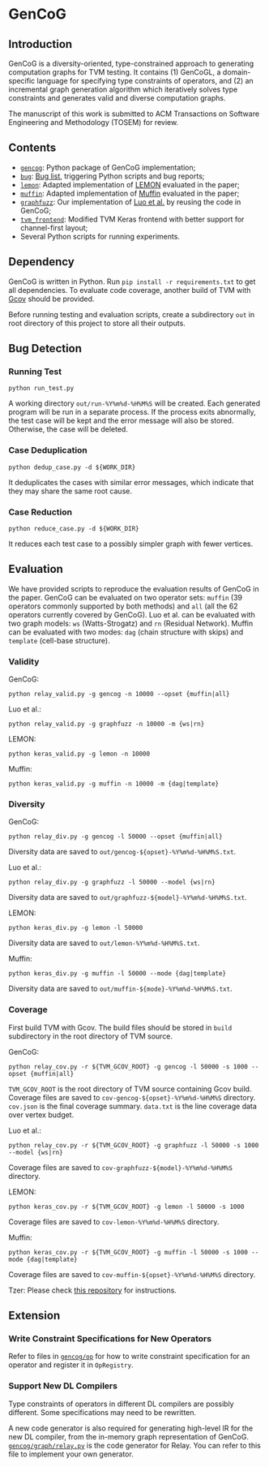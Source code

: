 # GenCoG

## Introduction

GenCoG is a diversity-oriented, type-constrained approach to generating computation graphs for TVM
testing. It contains (1) GenCoGL, a domain-specific language for specifying type constraints of
operators, and (2) an incremental graph generation algorithm which iteratively solves type
constraints and generates valid and diverse computation graphs.

The manuscript of this work is submitted to ACM Transactions on Software Engineering and
Methodology (TOSEM) for review.

## Contents

* [`gencog`](gencog): Python package of GenCoG implementation;
* [`bug`](bug): [Bug list](bug/bug_list.md), triggering Python scripts and bug reports;
* [`lemon`](lemon): Adapted implementation of [LEMON](https://github.com/Jacob-yen/LEMON) evaluated
  in the paper;
* [`muffin`](muffin): Adapted implementation of [Muffin](https://github.com/library-testing/Muffin)
  evaluated in the paper;
* [`graphfuzz`](graphfuzz): Our implementation
  of [Luo et al.](https://ieeexplore.ieee.org/document/9401995/) by reusing the code in GenCoG;
* [`tvm_frontend`](tvm_frontend): Modified TVM Keras frontend with better support for channel-first
  layout;
* Several Python scripts for running experiments.

## Dependency

GenCoG is written in Python. Run `pip install -r requirements.txt` to get all dependencies. To
evaluate code coverage, another build of TVM
with [Gcov](https://gcc.gnu.org/onlinedocs/gcc/Gcov.html) should be provided.

Before running testing and evaluation scripts, create a subdirectory `out` in root directory of this
project to store all their outputs.

## Bug Detection

### Running Test

```shell
python run_test.py
```
A working directory `out/run-%Y%m%d-%H%M%S` will be created. Each generated program will be run in a
separate process. If the process exits abnormally, the test case will be kept and the error message
will also be stored. Otherwise, the case will be deleted.

### Case Deduplication

```shell
python dedup_case.py -d ${WORK_DIR}
```
It deduplicates the cases with similar error messages, which indicate that they may share the same
root cause.

### Case Reduction

```shell
python reduce_case.py -d ${WORK_DIR}
```
It reduces each test case to a possibly simpler graph with fewer vertices.

## Evaluation

We have provided scripts to reproduce the evaluation results of GenCoG in the paper. GenCoG can be
evaluated on two operator sets: `muffin` (39 operators commonly supported by both methods)
and `all` (all the 62 operators currently covered by GenCoG). Luo et al. can be evaluated with two
graph models: `ws` (Watts-Strogatz) and `rn` (Residual Network). Muffin can be evaluated with two
modes: `dag` (chain structure with skips) and `template` (cell-base structure).

### Validity

GenCoG:

```shell
python relay_valid.py -g gencog -n 10000 --opset {muffin|all}
```

Luo et al.:

```shell
python relay_valid.py -g graphfuzz -n 10000 -m {ws|rn}
```

LEMON:

```shell
python keras_valid.py -g lemon -n 10000
```

Muffin:

```shell
python keras_valid.py -g muffin -n 10000 -m {dag|template}
```

### Diversity

GenCoG:

```shell
python relay_div.py -g gencog -l 50000 --opset {muffin|all}
```

Diversity data are saved to `out/gencog-${opset}-%Y%m%d-%H%M%S.txt`.

Luo et al.:

```shell
python relay_div.py -g graphfuzz -l 50000 --model {ws|rn}
```

Diversity data are saved to `out/graphfuzz-${model}-%Y%m%d-%H%M%S.txt`.

LEMON:

```shell
python keras_div.py -g lemon -l 50000
```

Diversity data are saved to `out/lemon-%Y%m%d-%H%M%S.txt`.

Muffin:

```shell
python keras_div.py -g muffin -l 50000 --mode {dag|template}
```

Diversity data are saved to `out/muffin-${mode}-%Y%m%d-%H%M%S.txt`.

### Coverage

First build TVM with Gcov. The build files should be stored in `build` subdirectory in the root
directory of TVM source.

GenCoG:

```shell
python relay_cov.py -r ${TVM_GCOV_ROOT} -g gencog -l 50000 -s 1000 --opset {muffin|all}
```

`TVM_GCOV_ROOT` is the root directory of TVM source containing Gcov build. Coverage files are saved
to `cov-gencog-${opset}-%Y%m%d-%H%M%S` directory. `cov.json` is the final coverage
summary. `data.txt` is the line coverage data over vertex budget.

Luo et al.:

```shell
python relay_cov.py -r ${TVM_GCOV_ROOT} -g graphfuzz -l 50000 -s 1000 --model {ws|rn}
```

Coverage files are saved to `cov-graphfuzz-${model}-%Y%m%d-%H%M%S` directory.

LEMON:

```shell
python keras_cov.py -r ${TVM_GCOV_ROOT} -g lemon -l 50000 -s 1000
```

Coverage files are saved to `cov-lemon-%Y%m%d-%H%M%S` directory.

Muffin:

```shell
python keras_cov.py -r ${TVM_GCOV_ROOT} -g muffin -l 50000 -s 1000 --mode {dag|template}
```

Coverage files are saved to `cov-muffin-${opset}-%Y%m%d-%H%M%S` directory.

Tzer: Please check [this repository](https://github.com/MatthewXY01/tzer/tree/v0.1-reproduce/src)
for instructions.

## Extension

### Write Constraint Specifications for New Operators

Refer to files in [`gencog/op`](gencog/op) for how to write constraint specification for an operator
and register it in `OpRegistry`.

### Support New DL Compilers

Type constraints of operators in different DL compilers are possibly different. Some specifications
may need to be rewritten.

A new code generator is also required for generating high-level IR for the new DL compiler, from the
in-memory graph representation of GenCoG. [`gencog/graph/relay.py`](gencog/graph/relay.py) is the
code generator for Relay. You can refer to this file to implement your own generator.
